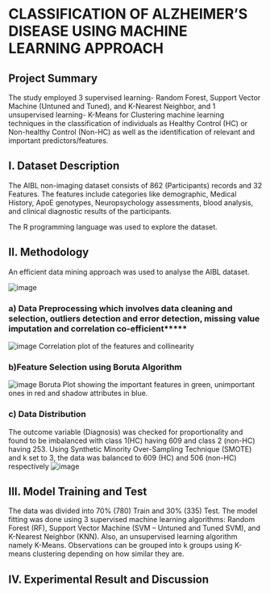 # CLASSIFICATION OF ALZHEIMER’S DISEASE USING MACHINE LEARNING APPROACH

## Project Summary
The study employed 3 supervised learning- Random Forest, Support Vector Machine (Untuned and Tuned), and K-Nearest Neighbor, and 1 unsupervised learning- K-Means for Clustering machine learning techniques in the classification of individuals as Healthy Control (HC) or Non-healthy Control (Non-HC)  as well as the identification of relevant and important predictors/features. 

## I. Dataset Description
The AIBL non-imaging dataset consists of 862 (Participants) records and 32 Features. The features include categories like demographic, Medical History, ApoE genotypes, Neuropsychology assessments, blood analysis, and clinical diagnostic results of the participants.

The R programming language was used to explore the dataset. 

## II. Methodology
An efficient data mining approach was used to analyse the AIBL dataset.

![image](https://github.com/Anthonyomowumi/Machine-Learning-and-Data-Modelling-Repo/assets/93340041/c313e568-9210-4fa7-897c-3d7c840a0bdd)

### a) Data Preprocessing which involves data cleaning and selection, outliers detection and error detection, missing value imputation and correlation co-efficient***** 
![image](https://github.com/Anthonyomowumi/Machine-Learning-and-Data-Modelling-Repo/assets/93340041/83d47fb9-894e-4a08-b6f2-b1f32ebd0e08)
Correlation plot of the features and collinearity

### b)Feature Selection using Boruta Algorithm
![image](https://github.com/Anthonyomowumi/Machine-Learning-and-Data-Modelling-Repo/assets/93340041/aa49ceca-c75a-402c-9f39-c8a56da958e0)
Boruta Plot showing the important features in green, unimportant ones in red and shadow attributes in blue.

### c) Data Distribution
The outcome variable (Diagnosis) was checked for proportionality and found to be imbalanced with class 1(HC) having 609 and class 2 (non-HC) having 253. Using Synthetic Minority Over-Sampling Technique (SMOTE) and k set to 3, the data was balanced to 609 (HC) and 506 (non-HC) respectively
![image](https://github.com/Anthonyomowumi/Machine-Learning-and-Data-Modelling-Repo/assets/93340041/5efcdeae-07a7-4c0b-8270-88420aac82f2)


## III. Model Training and Test
The data was divided into 70% (780) Train and 30% (335) Test. The model fitting was done using 3 supervised machine learning algorithms: Random Forest (RF), Support Vector Machine (SVM – Untuned and Tuned SVM), and K-Nearest Neighbor (KNN). Also, an unsupervised learning algorithm namely K-Means. Observations can be grouped into k groups using K-means clustering depending on how similar they are.

## IV. Experimental Result and Discussion

